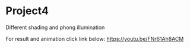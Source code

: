 # Project4
Different shading and phong illumination

For result and animation click link below:
https://youtu.be/FNr61Ah8ACM
